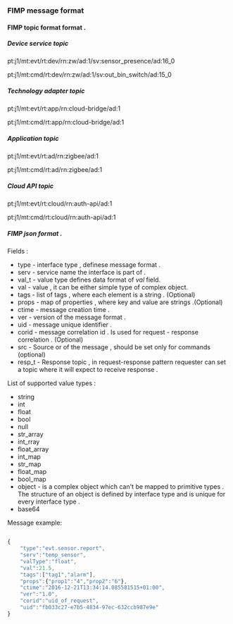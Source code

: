 ### FIMP message format 

#### FIMP topic format format .


##### Device service topic

pt:j1/mt:evt/rt:dev/rn:zw/ad:1/sv:sensor_presence/ad:16_0

pt:j1/mt:cmd/rt:dev/rn:zw/ad:1/sv:out_bin_switch/ad:15_0

##### Technology adapter topic

pt:j1/mt:evt/rt:app/rn:cloud-bridge/ad:1

pt:j1/mt:cmd/rt:app/rn:cloud-bridge/ad:1

##### Application topic 

pt:j1/mt:evt/rt:ad/rn:zigbee/ad:1

pt:j1/mt:cmd/rt:ad/rn:zigbee/ad:1

##### Cloud API topic 

pt:j1/mt:evt/rt:cloud/rn:auth-api/ad:1

pt:j1/mt:cmd/rt:cloud/rn:auth-api/ad:1


##### FIMP json format . 
 

Fields :

* type - interface type , definese message format .
* serv - service name the interface is part of . 
* val_t - value type defines data format of *val* field.
* val - value , it can be either simple type of complex object.
* tags - list of tags , where each element is a string . (Optional)
* props - map of properties , where key and value are strings .(Optional)
* ctime - message creation time .
* ver - version of the message format .
* uid - message unique identifier .
* corid - message correlation id . Is used for request - response 
correlation . (Optional)
* src - Source or of the message , should be set only for commands (optional)
* resp_t - Response topic , in request-response pattern requester can set a topic where it will expect to receive response .



List of supported value types : 

* string 
* int 
* float 
* bool 
* null
* str_array
* int_rray 
* float_array
* int_map
* str_map
* float_map
* bool_map
* object - is a complex object which can't be mapped to primitive types . The structure of an object is defined by interface type and is unique 
for every interface type . 
* base64

Message example: 

```javascript

{
 	"type":"evt.sensor.report",
 	"serv":"temp_sensor",
 	"valType":"float",
 	"val":21.5,
 	"tags":["tag1","alarm"],
 	"props":{"prop1":"4","prop2":"6"},
 	"ctime":"2016-12-21T13:34:14.085581515+01:00",
 	"ver":"1.0",
 	"corid":"uid_of_request",
 	"uid":"fb033c27-e7b5-4834-97ec-632ccb987e9e"
}
```

	










